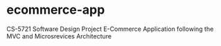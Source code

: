 # ecommerce-app
CS-5721 Software Design Project
E-Commerce Application following the MVC and Microsrevices Architecture
